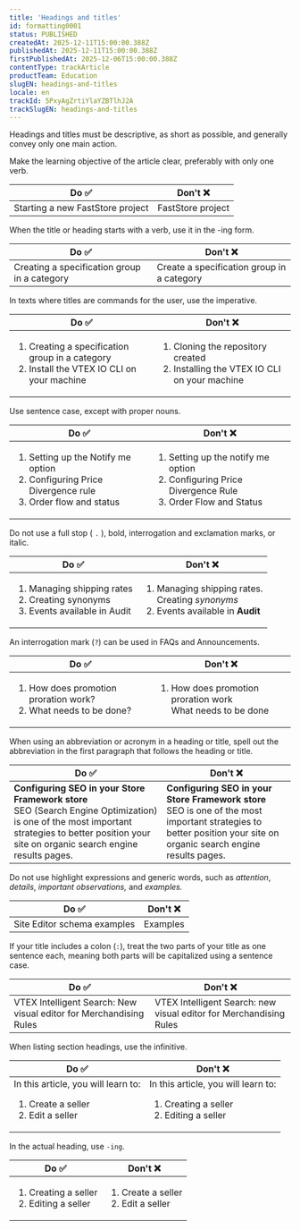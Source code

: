 ```yaml
---
title: 'Headings and titles'
id: formatting0001
status: PUBLISHED
createdAt: 2025-12-11T15:00:00.388Z
publishedAt: 2025-12-11T15:00:00.388Z
firstPublishedAt: 2025-12-06T15:00:00.388Z
contentType: trackArticle
productTeam: Education
slugEN: headings-and-titles
locale: en
trackId: 5PxyAgZrtiYlaYZBTlhJ2A
trackSlugEN: headings-and-titles
---
```


Headings and titles must be descriptive, as short as possible, and generally convey only one main action.

Make the learning objective of the article clear, preferably with only one verb.

| Do ✅ | Don't ❌ |
| ------ |-------- |
| Starting a new FastStore project | FastStore project |

When the title or heading starts with a verb, use it in the -ing form.

| Do ✅ | Don't ❌ |
| ------ |-------- |
| Creating a specification group in a category | Create a specification group in a category |

In texts where titles are commands for the user, use the imperative.

| Do ✅ | Don't ❌ |
| ------ |-------- |
| <ol><li>Creating a specification group in a category</li><li>Install the VTEX IO CLI on your machine</li></ol> | <ol><li>Cloning the repository created</li><li>Installing the VTEX IO CLI on your machine</li></ol> |

Use sentence case, except with proper nouns.

| Do ✅ | Don't ❌ |
| ------ |-------- |
| <ol><li>Setting up the Notify me option</li><li>Configuring Price Divergence rule</li><li>Order flow and status</li></ol> | <ol><li>Setting up the notify me option</li><li>Configuring Price Divergence Rule</li><li>Order Flow and Status</li></ol> |

Do not use a full stop ( `.` ), bold, interrogation and exclamation marks, or italic.

| Do ✅ | Don't ❌ |
| ------ |-------- |
| <ol><li>Managing shipping rates</li><li>Creating synonyms</li><li>Events available in Audit</li></ol> | <ol><li>Managing shipping rates.</li></li>Creating <i>synonyms</i></li><li>Events available in <b>Audit</b></li></ol> |

An interrogation mark (`?`) can be used in FAQs and Announcements.

| Do ✅ | Don't ❌ |
| ------ |-------- |
| <ol><li>How does promotion proration work?</li><li>What needs to be done?</li></ol> | <ol><li>How does promotion proration work</li></li>What needs to be done</li></ol> |

When using an abbreviation or acronym in a heading or title, spell out the abbreviation in the first paragraph that follows the heading or title.

| Do ✅ | Don't ❌ |
| ------ |-------- |
| <b>Configuring SEO in your Store Framework store</b><br> SEO (Search Engine Optimization) is one of the most important strategies to better position your site on organic search engine results pages. | <b>Configuring SEO in your Store Framework store</b><br> SEO is one of the most important strategies to better position your site on organic search engine results pages. |

Do not use highlight expressions and generic words, such as *attention*, *details*, *important observations,* and *examples.*

| Do ✅ | Don't ❌ |
| ------ |-------- |
| Site Editor schema examples | Examples |

If your title includes a colon (`:`), treat the two parts of your title as one sentence each, meaning both parts will be capitalized using a sentence case.

| Do ✅ | Don't ❌ |
| ------ |-------- |
| VTEX Intelligent Search: New visual editor for Merchandising Rules | VTEX Intelligent Search: new visual editor for Merchandising Rules |

When listing section headings, use the infinitive.

| Do ✅ | Don't ❌ |
| ------ |-------- |
| In this article, you will learn to: <ol><li>Create a seller</li><li>Edit a seller</li></ol> | In this article, you will learn to: <ol><li>Creating a seller</li><li>Editing a seller</li></ol> |

In the actual heading, use `-ing`.

| Do ✅ | Don't ❌ |
| ------ |-------- |
| <ol><li>Creating a seller</li><li>Editing a seller</li></ol> | <ol><li>Create a seller</li><li>Edit a seller</li></ol> |
